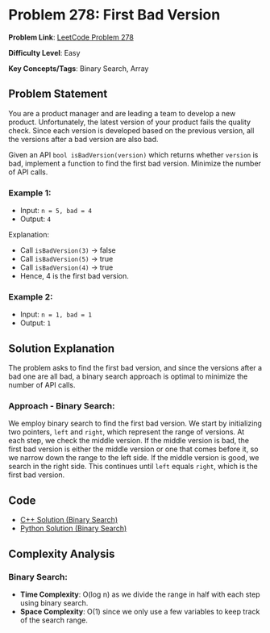 # Problem 278: First Bad Version

**Problem Link**: [LeetCode Problem 278](https://leetcode.com/problems/first-bad-version/)

**Difficulty Level**: Easy

**Key Concepts/Tags**: Binary Search, Array

## Problem Statement

You are a product manager and are leading a team to develop a new product. Unfortunately, the latest version of your product fails the quality check. Since each version is developed based on the previous version, all the versions after a bad version are also bad.

Given an API `bool isBadVersion(version)` which returns whether `version` is bad, implement a function to find the first bad version. Minimize the number of API calls.

### Example 1:
- Input: `n = 5, bad = 4`
- Output: `4`

Explanation:
- Call `isBadVersion(3)` -> false
- Call `isBadVersion(5)` -> true
- Call `isBadVersion(4)` -> true
- Hence, 4 is the first bad version.

### Example 2:
- Input: `n = 1, bad = 1`
- Output: `1`

## Solution Explanation

The problem asks to find the first bad version, and since the versions after a bad one are all bad, a binary search approach is optimal to minimize the number of API calls.

### Approach - Binary Search:
We employ binary search to find the first bad version. We start by initializing two pointers, `left` and `right`, which represent the range of versions. At each step, we check the middle version. If the middle version is bad, the first bad version is either the middle version or one that comes before it, so we narrow down the range to the left side. If the middle version is good, we search in the right side. This continues until `left` equals `right`, which is the first bad version.

## Code

- [C++ Solution (Binary Search)](./solution_1.cpp)
- [Python Solution (Binary Search)](./solution_2.py)

## Complexity Analysis

### Binary Search:
- **Time Complexity**: O(log n) as we divide the range in half with each step using binary search.
- **Space Complexity**: O(1) since we only use a few variables to keep track of the search range.
